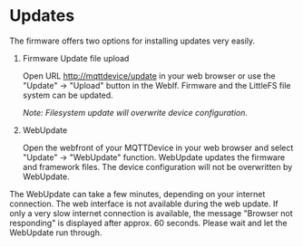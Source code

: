 # Updates

The firmware offers two options for installing updates very easily.

1. Firmware Update file upload

    Open URL <http://mqttdevice/update> in your web browser or use the "Update" -> "Upload" button in the WebIf.
    Firmware and the LittleFS file system can be updated.

    _Note: Filesystem update will overwrite device configuration._

2. WebUpdate

    Open the webfront of your MQTTDevice in your web browser and select "Update" -> "WebUpdate" function.
    WebUpdate updates the firmware and framework files. The device configuration will not be overwritten by WebUpdate.

The WebUpdate can take a few minutes, depending on your internet connection. The web interface is not available during the web update. If only a very slow internet connection is available, the message "Browser not responding" is displayed after approx. 60 seconds. Please wait and let the WebUpdate run through.

